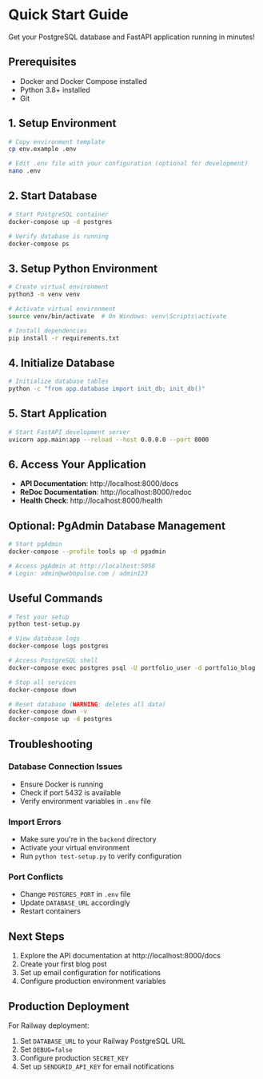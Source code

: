 # Quick Start Guide

Get your PostgreSQL database and FastAPI application running in minutes!

## Prerequisites

- Docker and Docker Compose installed
- Python 3.8+ installed
- Git

## 1. Setup Environment

```bash
# Copy environment template
cp env.example .env

# Edit .env file with your configuration (optional for development)
nano .env
```

## 2. Start Database

```bash
# Start PostgreSQL container
docker-compose up -d postgres

# Verify database is running
docker-compose ps
```

## 3. Setup Python Environment

```bash
# Create virtual environment
python3 -m venv venv

# Activate virtual environment
source venv/bin/activate  # On Windows: venv\Scripts\activate

# Install dependencies
pip install -r requirements.txt
```

## 4. Initialize Database

```bash
# Initialize database tables
python -c "from app.database import init_db; init_db()"
```

## 5. Start Application

```bash
# Start FastAPI development server
uvicorn app.main:app --reload --host 0.0.0.0 --port 8000
```

## 6. Access Your Application

- **API Documentation**: http://localhost:8000/docs
- **ReDoc Documentation**: http://localhost:8000/redoc
- **Health Check**: http://localhost:8000/health

## Optional: PgAdmin Database Management

```bash
# Start pgAdmin
docker-compose --profile tools up -d pgadmin

# Access pgAdmin at http://localhost:5050
# Login: admin@webbpulse.com / admin123
```

## Useful Commands

```bash
# Test your setup
python test-setup.py

# View database logs
docker-compose logs postgres

# Access PostgreSQL shell
docker-compose exec postgres psql -U portfolio_user -d portfolio_blog

# Stop all services
docker-compose down

# Reset database (WARNING: deletes all data)
docker-compose down -v
docker-compose up -d postgres
```

## Troubleshooting

### Database Connection Issues
- Ensure Docker is running
- Check if port 5432 is available
- Verify environment variables in `.env` file

### Import Errors
- Make sure you're in the `backend` directory
- Activate your virtual environment
- Run `python test-setup.py` to verify configuration

### Port Conflicts
- Change `POSTGRES_PORT` in `.env` file
- Update `DATABASE_URL` accordingly
- Restart containers

## Next Steps

1. Explore the API documentation at http://localhost:8000/docs
2. Create your first blog post
3. Set up email configuration for notifications
4. Configure production environment variables

## Production Deployment

For Railway deployment:
1. Set `DATABASE_URL` to your Railway PostgreSQL URL
2. Set `DEBUG=false`
3. Configure production `SECRET_KEY`
4. Set up `SENDGRID_API_KEY` for email notifications 